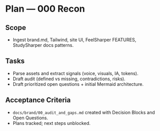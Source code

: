 # Plan — 000 Recon

## Scope
- Ingest brand.md, Tailwind, site UI, FeelSharper FEATURES, StudySharper docs patterns.

## Tasks
- Parse assets and extract signals (voice, visuals, IA, tokens).
- Draft audit (defined vs missing, contradictions, risks).
- Draft prioritized open questions + initial Mermaid architecture.

## Acceptance Criteria
- `docs/brand/00_audit_and_gaps.md` created with Decision Blocks and Open Questions.
- Plans tracked; next steps unblocked.
